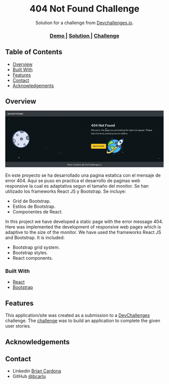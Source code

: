 <!-- Please update value in the {}  -->

<h1 align="center">404 Not Found Challenge</h1>

<div align="center">
   Solution for a challenge from  <a href="http://devchallenges.io" target="_blank">Devchallenges.io</a>.
</div>

<div align="center">
  <h3>
    <a href="https://404nfchallenge.netlify.app">
      Demo
    </a>
    <span> | </span>
    <a href="https://github.com/bcarlu/404-NotFound-Challenge">
      Solution
    </a>
    <span> | </span>
    <a href="https://devchallenges.io/challenges/wBunSb7FPrIepJZAg0sY">
      Challenge
    </a>
  </h3>
</div>

<!-- TABLE OF CONTENTS -->

## Table of Contents

- [Overview](#overview)
- [Built With](#built-with)
- [Features](#features)
- [Contact](#contact)
- [Acknowledgements](#acknowledgements)

<!-- OVERVIEW -->

## Overview

![screenshot](./preview.png)

En este proyecto se ha desarrollado una pagina estatica con el mensaje de error 404. Aqui se puso en practica el desarrollo de paginas web responsive la cual es adaptativa segun el tamaño del monitor. Se han utilizado los frameworks React JS y Bootstrap. Se incluye:

- Grid de Bootstrap.
- Estilos de Bootstrap.
- Componentes de React.

In this project we have developed a static page with the error message 404. Here was implemented the development of responsive web pages which is adaptive to the size of the monitor. We have used the frameworks React JS and Bootstrap. It is included:

- Bootstrap grid system.
- Bootstrap styles.
- React components.



### Built With

<!-- This section should list any major frameworks that you built your project using. Here are a few examples.-->

- [React](https://reactjs.org/)
- [Bootstrap](https://getbootstrap.com/)

## Features

<!-- List the features of your application or follow the template. Don't share the figma file here :) -->

This application/site was created as a submission to a [DevChallenges](https://devchallenges.io/challenges) challenge. The [challenge](https://devchallenges.io/challenges/wBunSb7FPrIepJZAg0sY) was to build an application to complete the given user stories.


## Acknowledgements

<!-- This section should list any articles or add-ons/plugins that helps you to complete the project. This is optional but it will help you in the future. For exmpale -->


## Contact

- Linkedin [Brian Cardona](https://www.linkedin.com/in/brian-cardona-lujan-7a32371ab)
- GitHub [@bcarlu](https://{github.com/bcarlu})
